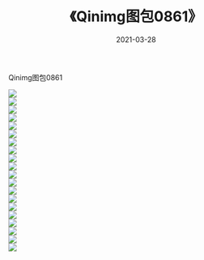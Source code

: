 ﻿---
layout: post
title:  《Qinimg图包0861》
date:   2021-03-28
img: http://imgx.orgx.ga/Qinimg图包/Qinimg图包0861/000.jpg
categories: [美女, 清纯, 唯美]
---

Qinimg图包0861

 ![](http://imgx.orgx.ga/Qinimg图包/Qinimg图包0861/001.jpg) <br>![](http://imgx.orgx.ga/Qinimg图包/Qinimg图包0861/002.jpg) <br>![](http://imgx.orgx.ga/Qinimg图包/Qinimg图包0861/003.jpg) <br>![](http://imgx.orgx.ga/Qinimg图包/Qinimg图包0861/004.jpg) <br>![](http://imgx.orgx.ga/Qinimg图包/Qinimg图包0861/005.jpg) <br>![](http://imgx.orgx.ga/Qinimg图包/Qinimg图包0861/006.jpg) <br>![](http://imgx.orgx.ga/Qinimg图包/Qinimg图包0861/007.jpg) <br>![](http://imgx.orgx.ga/Qinimg图包/Qinimg图包0861/008.jpg) <br>![](http://imgx.orgx.ga/Qinimg图包/Qinimg图包0861/009.jpg) <br>![](http://imgx.orgx.ga/Qinimg图包/Qinimg图包0861/010.jpg) <br>![](http://imgx.orgx.ga/Qinimg图包/Qinimg图包0861/011.jpg) <br>![](http://imgx.orgx.ga/Qinimg图包/Qinimg图包0861/012.jpg) <br>![](http://imgx.orgx.ga/Qinimg图包/Qinimg图包0861/013.jpg) <br>![](http://imgx.orgx.ga/Qinimg图包/Qinimg图包0861/014.jpg) <br>![](http://imgx.orgx.ga/Qinimg图包/Qinimg图包0861/015.jpg) <br>![](http://imgx.orgx.ga/Qinimg图包/Qinimg图包0861/016.jpg) <br>![](http://imgx.orgx.ga/Qinimg图包/Qinimg图包0861/017.jpg) <br>![](http://imgx.orgx.ga/Qinimg图包/Qinimg图包0861/018.jpg) <br>![](http://imgx.orgx.ga/Qinimg图包/Qinimg图包0861/019.jpg) <br>![](http://imgx.orgx.ga/Qinimg图包/Qinimg图包0861/020.jpg) <br>